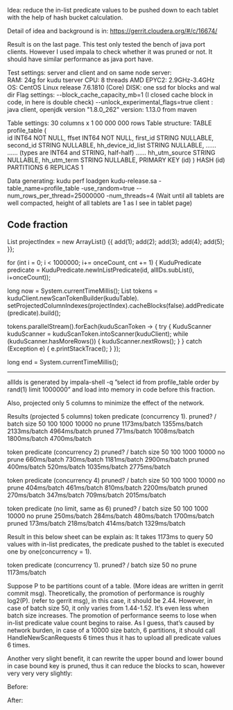 Idea: reduce the in-list predicate values to be pushed down to each tablet with the help of hash bucket calculation.

Detail of idea and background is in: https://gerrit.cloudera.org/#/c/16674/

Result is on the last page. This test only tested the bench of  java port clients. 
However I used impala to check whether it was pruned or not. It should have similar performance as java port have.

Test settings: 
server and client and on same node
server:  
RAM:  24g for kudu tserver
CPU: 8 threads AMD EPYC2: 2.9GHz-3.4GHz
OS: CentOS Linux release 7.6.1810 (Core) 
DISK: one ssd for blocks and wal dir
Flag settings: 
--block_cache_capacity_mb=1 (I closed cache block in code, in here is double check)
--unlock_experimental_flags=true 
client : 
java client, openjdk version "1.8.0_262"
version: 1.13.0 from maven

Table settings: 30 columns x 1 00 000 000 rows 
Table structure: 
TABLE profile_table (  
    id INT64 NOT NULL,
    ffset INT64 NOT NULL,
    first_id STRING NULLABLE,
    second_id STRING NULLABLE,
    hh_device_id_list STRING NULLABLE,
    …...
    …… (types are INT64 and STRING, half-half)
    .…..
    hh_utm_source STRING NULLABLE,
    hh_utm_term STRING NULLABLE,
    PRIMARY KEY (id)
)
HASH (id) PARTITIONS 6
REPLICAS 1




Data generating:
kudu perf loadgen kudu-release.sa -table_name=profile_table -use_random=true --num_rows_per_thread=25000000 -num_threads=4
(Wait until all tablets are well compacted, height of all tablets are 1 as I see in tablet page)


Code fraction 
-----------------------------------------
List<Integer> projectIndex = new ArrayList<Integer>() {{
   add(1); add(2); add(3); add(4); add(5);
}};

for (int i = 0; i < 1000000; i+= onceCount, cnt += 1) {
   KuduPredicate predicate = KuduPredicate.newInListPredicate(id, allIDs.subList(i, i+onceCount));

   long now = System.currentTimeMillis();
   List<KuduScanToken> tokens = kuduClient.newScanTokenBuilder(kuduTable).
           setProjectedColumnIndexes(projectIndex).cacheBlocks(false).addPredicate(predicate).build();

   tokens.parallelStream().forEach(kuduScanToken -> {
       try {
           KuduScanner kuduScanner = kuduScanToken.intoScanner(kuduClient);
           while (kuduScanner.hasMoreRows()) {
               kuduScanner.nextRows();
           }
       } catch (Exception e) {
           e.printStackTrace(); 
       }
   });

   long end = System.currentTimeMillis();

-----------------------------------------
allIds is generated by 
impala-shell -q ”select id from profile_table order by rand(1) limit 1000000”
and load into memory in code before this fraction.

Also, projected only 5 columns to minimize the effect of the network.














Results (projected 5 columns)
token predicate (concurrency 1).
pruned? / batch size
50
100
1000
10000
no prune
1173ms/batch
1355ms/batch
2133ms/batch
4964ms/batch
pruned
771ms/batch
1008ms/batch
1800ms/batch
4700ms/batch


token predicate (concurrency 2)
pruned? / batch size
50
100
1000
10000
no prune
660ms/batch
730ms/batch
1181ms/batch
2900ms/batch
pruned
400ms/batch
520ms/batch
1035ms/batch
2775ms/batch


token predicate (concurrency 4)
pruned? / batch size
50
100
1000
10000
no prune
404ms/batch
461ms/batch
810ms/batch
2200ms/batch
pruned
270ms/batch
347ms/batch
709ms/batch
2015ms/batch


token predicate (no limit, same as 6)
pruned? / batch size
50
100
1000
10000
no prune
250ms/batch
284ms/batch
480ms/batch
1700ms/batch
pruned
173ms/batch
218ms/batch
414ms/batch
1329ms/batch


Result in this below sheet can be explain as: 
It takes 1173ms to query 50 values with in-list predicates, the predicate pushed to the tablet is executed one by one(concurrency = 1). 

token predicate (concurrency 1).
pruned? / batch size
50
no prune
1173ms/batch


Suppose P to be partitions count of a table. (More ideas are written in gerrit commit msg).
Theoretically, the promotion of performance is roughly log2(P). (refer to gerrit msg), in this case, it should be 2.44. However, in case of batch size 50, it only varies from 1.44-1.52. It’s even less when batch size increases.
The promotion of performance seems to lose when in-list predicate value count begins to raise. 
As I guess, that’s caused by network burden, in case of a 10000 size batch, 6 partitions, it should call HandleNewScanRequests 6 times thus it has to upload all predicate values 6 times. 

Another very slight benefit, it can rewrite the upper bound and lower bound in case bound key is pruned, thus it can reduce the blocks to scan, however very very very slightly: 

Before:

After:


